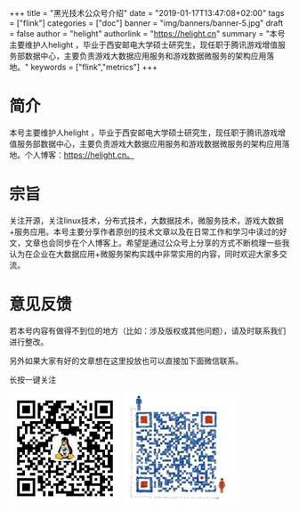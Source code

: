 +++
title = "黑光技术公众号介绍"
date = "2019-01-17T13:47:08+02:00"
tags = ["flink"]
categories = ["doc"]
banner = "img/banners/banner-5.jpg"
draft = false
author = "helight"
authorlink = "https://helight.cn"
summary = "本号主要维护人helight ，毕业于西安邮电大学硕士研究生，现任职于腾讯游戏增值服务部数据中心，主要负责游戏大数据应用服务和游戏数据微服务的架构应用落地。"
keywords = ["flink","metrics"]
+++

# 简介

本号主要维护人helight ，毕业于西安邮电大学硕士研究生，现任职于腾讯游戏增值服务部数据中心，主要负责游戏大数据应用服务和游戏数据微服务的架构应用落地。个人博客：https://helight.cn。

# 宗旨

关注开源，关注linux技术，分布式技术，大数据技术，微服务技术，游戏大数据+服务应用。本号主要分享作者原创的技术文章以及在日常工作和学习中读过的好文，文章也会同步在个人博客上。希望是通过公众号上分享的方式不断梳理一些我认为在企业在大数据应用+微服务架构实践中非常实用的内容，同时欢迎大家多交流。

# 意见反馈

若本号内容有做得不到位的地方（比如：涉及版权或其他问题），请及时联系我们进行整改。

另外如果大家有好的文章想在这里投放也可以直接加下面微信联系。

长按一键关注

![](../201901imgs/qrcode_helight.jpg)  ![](../201901imgs/helightwx.jpg)
